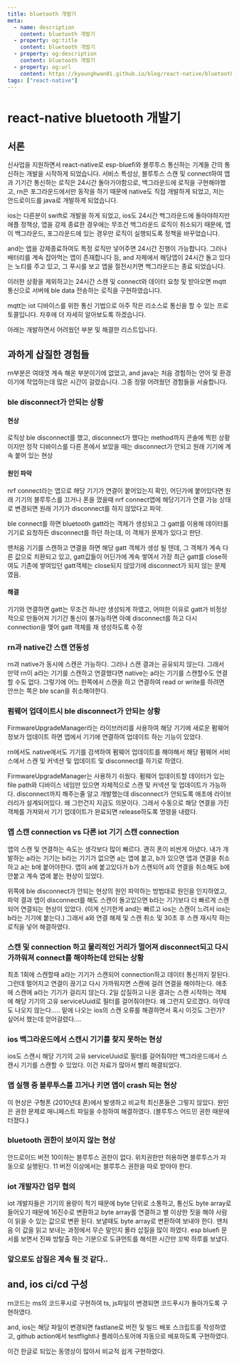 ```yaml
---
title: bluetooth 개발기
meta:
  - name: description
    content: bluetooth 개발기
  - property: og:title
    content: bluetooth 개발기
  - property: og:description
    content: bluetooth 개발기
  - property: og:url
    content: https://kyounghwan01.github.io/blog/react-native/bluetooth
tags: ["react-native"]
---
```


# react-native bluetooth 개발기

## 서론

신사업을 지원하면서 react-native로 esp-bluefi와 블루투스 통신하는 기계들 간의 통신하는 개발을 시작하게 되었습니다. 서비스 특성상, 블루투스 스캔 및 connect하여 앱과 기기간 통신하는 로직은 24시간 돌아가야함으로, 백그라운드에 로직을 구현해야했고, rn은 포그라운드에서만 동작을 하기 때문에 native도 직접 개발하게 되었고, 저는 안드로이드를 java로 개발하게 되었습니다.

ios는 다른분이 swift로 개발을 하게 되었고, ios도 24시간 백그라운드에 돌아야하지만 애플 정책상, 앱을 강제 종료한 경우에는 무조건 백그라운드 로직이 취소되기 때문에, 앱이 백그라운드, 포그라운드에 있는 경우만 로직이 실행되도록 정책을 바꾸었습니다.

and는 앱을 강제종료하여도 특정 로직만 넣어주면 24시간 진행이 가능합니다. 그러나 배터리를 계속 잡아먹는 앱이 존재합니다 등, and 자체에서 해당앱이 24시간 돌고 있다는 노티를 주고 있고, 그 푸시를 보고 앱을 절전시키면 백그라운드는 종료 되었습니다.

이러한 상황을 제외하고는 24시간 스캔 및 connect와 데이터 요청 및 받아오면 mqtt 통신으로 서버에 ble data 전송하는 로직을 구현하였습니다.

mqtt는 iot 디바이스를 위한 통신 기법으로 아주 작은 리소스로 통신을 할 수 있는 프로토콜입니다. 차후에 더 자세히 알아보도록 하겠습니다.

아래는 개발하면서 어려웠던 부분 및 해결한 리스트입니다.

## 과하게 삽질한 경험들

rn부분은 여태껏 계속 해온 부분이기에 없었고, and java는 처음 경험하는 언어 및 환경이기에 작업하는데 많은 시간이 걸렸습니다. 그중 정말 어려웠던 경험들을 서술합니다.

### ble disconnect가 안되는 상황

#### 현상

로직상 ble disconnect를 했고, disconnect가 했다는 method까지 콘솔에 찍힌 상황이지만 정작 디바이스를 다른 폰에서 보았을 때는 disconnect가 안되고 원래 기기에 계속 붙어 있는 현상

#### 원인 파악

nrf connect라는 앱으로 해당 기기가 연결이 붙어있는지 확인, 어딘가에 붙어있다면 원래 기기의 블루투스를 끄거나 폰을 껐을때 nrf connect앱에 해당기기가 연결 가능 상태로 변경되면 원래 기기가 disconnect를 하지 않았다고 파악.

ble connect를 하면 bluetooth gatt라는 객체가 생성되고 그 gatt를 이용해 데이터를 기기로 요청하든 disconnect를 하던 하는데, 이 객체가 문제가 있다고 판단.

맨처음 기기를 스캔하고 연결을 하면 해당 gatt 객체가 생성 될 텐데, 그 객체가 계속 다른 값으로 치환되고 있고, gatt값들이 어딘가에 계속 쌓여서 가장 최근 gatt를 close하여도 기존에 쌓여있던 gatt객체는 close되지 않았기에 disconnect가 되지 않는 문제였음.

#### 해결

기기와 연결하면 gatt는 무조건 하나만 생성되게 하였고, 어떠한 이유로 gatt가 비정상적으로 만들어져 기기간 통신이 불가능하면 아예 disconnect를 하고 다시 connection을 맺어 gatt 객체를 재 생성하도록 수정

### rn과 native간 스캔 연동성

rn과 native가 동시에 스캔은 가능하다. 그러나 스캔 결과는 공유되지 않는다. 그래서 만약 rn이 a라는 기기를 스캔하고 연결했다면 native는 a라는 기기를 스캔할수도 연결 할 수도 없다. 그렇기에 어느 한쪽에서 스캔을 하고 연결하여 read or write를 하려면 안쓰는 쪽은 ble scan을 취소해야한다.

### 펌웨어 업데이트시 ble disconnect가 안되는 상황

FirmwareUpgradeManager라는 라이브러리를 사용하여 해당 기기에 새로운 펌웨어 정보가 업데이트 하면 앱에서 기기에 연결하여 업데이트 하는 기능이 있었다.

rn에서도 native에서도 기기를 검색하여 펌웨어 업데이트를 해야해서 해당 펌웨어 서비스에서 스캔 및 커넥션 및 업데이트 및 disconnect를 하기로 하였다.

FirmwareUpgradeManager는 사용하기 쉬웠다. 펌웨어 업데이트할 데이터가 있는 file path와 디바이스 네임만 있으면 자체적으로 스캔 및 커넥션 및 업데이트가 가능하다. disconnect까지 해주는줄 알고 개발했는데 disconnect가 안되도록 애초에 라이브러리가 설계되어있다. 왜 그런건지 지금도 의문이다. 그래서 수동으로 해당 연결을 가진 객체를 가져와서 기기 업데이트가 완료되면 release하도록 명령을 내렸다.

### 앱 스캔 connection vs 다른 iot 기기 스캔 connection

앱의 스캔 및 연결하는 속도는 생각보다 많이 빠르다. 괜히 폰이 비싼게 아녔다. 내가 개발하는 a라는 기기는 b라는 기기가 없으면 a는 앱에 붙고, b가 있으면 앱과 연결을 취소하고 a는 b에 붙어야한다. 앱이 a에 붙고있다가 b가 스캔되어 a의 연결을 취소해도 b에 안붙고 계속 앱에 붙는 현상이 있었다.

위쪽에 ble disconnect가 안되는 현상의 원인 파악하는 방법대로 원인을 인지하였고, 파악 결과 앱이 disconnect를 해도 스캔이 돌고있으면 b라는 기기보다 더 빠르게 스캔되어 연결되는 현상이 있었다. (이게 신기한게 and는 빠르고 ios는 스캔이 느려서 ios는 b라는 기기에 붙는다.) 그래서 a와 연결 해제 및 스캔 취소 및 30초 후 스캔 재시작 하는 로직을 넣어 해결하였다.

### 스캔 및 connection 하고 물리적인 거리가 멀어져 disconnect되고 다시 가까워져 connect를 해야하는데 안되는 상황

최초 1회에 스캔할때 a라는 기기가 스캔되어 connection하고 데이터 통신까지 잘된다. 그런데 멀어지고 연결이 끊기고 다시 가까워지면 스캔에 걸려 연결을 해야하는다. 애초에 스캔에 a라는 기기가 걸리지 않는다. 2일 삽질하고 나온 결과는 스캔 시작하는 객체에 해당 기기의 고유 serviceUuid로 필터를 걸어줘야한다. 왜 그런지 모르겠다. 아무데도 나오지 않는다..... 밑에 나오는 ios의 스캔 오류를 해결하면서 혹시 이것도 그런가? 싶어서 했는데 얻어걸렸다....

### ios 백그라운드에서 스캔시 기기를 찾지 못하는 현상

ios도 스캔시 해당 기기의 고유 serviceUuid로 필터를 걸어줘야만 백그라운드에서 스캔시 기기를 스캔할 수 있었다. 이건 자료가 많아서 빨리 해결되었다.

### 앱 실행 중 블루투스를 끄거나 키면 앱이 crash 되는 현상

이 현상은 구형폰 (2010년대 폰)에서 발생하고 비교적 최신폰들은 그렇지 않았다. 원인은 권한 문제로 매니페스트 파일을 수정하여 해결하였다. (블루투스 어드민 권한 때문에 터졌다.)

### bluetooth 권한이 보이지 않는 현상

안드로이드 버전 10이하는 블루투스 권한이 없다. 위치권한만 허용하면 블루투스가 자동으로 실행된다. 11 버전 이상에서는 블루투스 권한을 따로 받야야 한다.

### iot 개발자간 업무 협의

iot 개발자들은 기기의 용량이 적기 때문에 byte 단위로 소통하고, 통신도 byte array로 들어오기 때문에 16진수로 변환하고 byte array를 연결하고 별 이상한 짓을 해야 사람이 읽을 수 있는 값으로 변환 된다. 보낼때도 byte array로 변환하여 보내야 한다. 맨처음 이 값을 읽고 보내는 과정에서 무슨 말인지 몰라 삽질을 많이 하였다. esp bluefi 문서를 보면서 진짜 방탈출 하는 기분으로 도큐먼트를 해석한 시간만 꼬박 하루를 보냈다.

### 앞으로도 삽질은 계속 될 것 같다..

## and, ios ci/cd 구성

rn코드는 ms의 코드푸시로 구현하여 ts, js파일이 변경되면 코드푸시가 돌아가도록 구현하였다.

and, ios는 해당 파일이 변경되면 fastlane로 버전 및 빌드 배포 스크립트를 작성하였고, github action에서 testflight나 플레이스토어에 자동으로 배포하도록 구현하였다.

이건 한글로 되있는 동영상이 많아서 비교적 쉽게 구현하였다.

<TagLinks />

<Comment />
